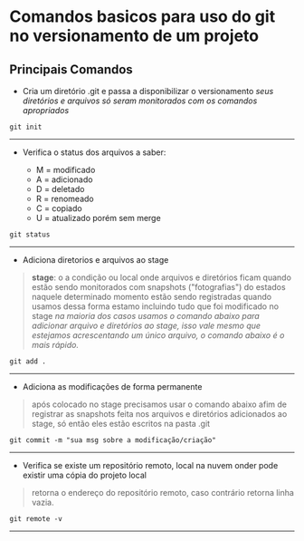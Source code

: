 # Comandos basicos para uso do git no versionamento de um projeto #

## Principais Comandos ##

- Cria um diretório .git e passa a disponibilizar o versionamento
*seus diretórios e arquivos só seram monitorados com os comandos apropriados*

`git init`

---

- Verifica o status dos arquivos a saber:

    - M = modificado
    - A = adicionado
    - D = deletado
    - R = renomeado
    - C = copiado
    - U = atualizado porém sem merge

`git status`

---

- Adiciona diretorios e arquivos ao stage

 > **stage**: o a condição ou local onde arquivos e diretórios ficam quando estão sendo monitorados com snapshots ("fotografias") do estados naquele determinado momento estão sendo registradas
 > quando usamos dessa forma estamo incluindo tudo que foi modificado no stage
 *na maioria dos casos usamos o comando abaixo para adicionar arquivo e diretórios ao stage, isso vale mesmo que estejamos acrescentando um único arquivo, o comando abaixo é o mais rápido.*

`git add .`

---

- Adiciona as modificações de forma permanente

 > após colocado no stage precisamos usar o comando abaixo afim de registrar as snapshots feita nos arquivos e diretórios adicionados ao stage, só então eles estão escritos na pasta .git

`git commit -m "sua msg sobre a modificação/criação"`

---

- Verifica se existe um repositório remoto, local na nuvem onder pode existir uma cópia do projeto local

 > retorna o endereço do repositório remoto, caso contrário retorna linha vazia.

`git remote -v`

---
